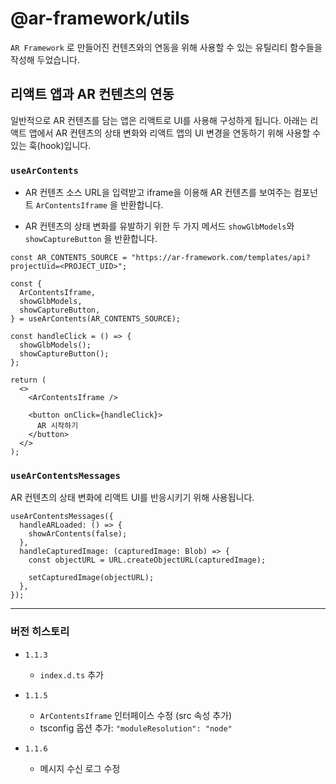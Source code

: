 # @ar-framework/utils

`AR Framework` 로 만들어진 컨텐츠와의 연동을 위해 사용할 수 있는 유틸리티 함수들을 작성해 두었습니다.

## 리액트 앱과 AR 컨텐츠의 연동

일반적으로 AR 컨텐츠를 담는 앱은 리액트로 UI를 사용해 구성하게 됩니다. 아래는 리액트 앱에서 AR 컨텐츠의 상태 변화와 리액트 앱의 UI 변경을 연동하기 위해 사용할 수 있는 훅(hook)입니다.

### `useArContents`

- AR 컨텐츠 소스 URL을 입력받고 iframe을 이용해 AR 컨텐츠를 보여주는 컴포넌트 `ArContentsIframe` 을 반환합니다.

- AR 컨텐츠의 상태 변화를 유발하기 위한 두 가지 메서드 `showGlbModels`와 `showCaptureButton` 을 반환합니다.

```
const AR_CONTENTS_SOURCE = "https://ar-framework.com/templates/api?projectUid=<PROJECT_UID>";

const {
  ArContentsIframe,
  showGlbModels,
  showCaptureButton,
} = useArContents(AR_CONTENTS_SOURCE);

const handleClick = () => {
  showGlbModels();
  showCaptureButton();
};

return (
  <>
    <ArContentsIframe />

    <button onClick={handleClick}>
      AR 시작하기
    </button>
  </>
);
```

### `useArContentsMessages`

AR 컨텐츠의 상태 변화에 리액트 UI를 반응시키기 위해 사용됩니다.

```
useArContentsMessages({
  handleARLoaded: () => {
    showArContents(false);
  },
  handleCapturedImage: (capturedImage: Blob) => {
    const objectURL = URL.createObjectURL(capturedImage);

    setCapturedImage(objectURL);
  },
});
```

---

### 버전 히스토리

- `1.1.3`
  - `index.d.ts` 추가
- `1.1.5`

  - `ArContentsIframe` 인터페이스 수정 (src 속성 추가)
  - tsconfig 옵션 추가: `"moduleResolution": "node"`

- `1.1.6`
  - 메시지 수신 로그 수정
